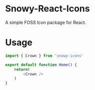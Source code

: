 # Snowy-React-Icons
A simple FOSS Icon package for React.

# Usage

```typescript
import { Crown } from 'snowy-icons'

export default function Home() {
    return(
        <Crown />
    )
}
```